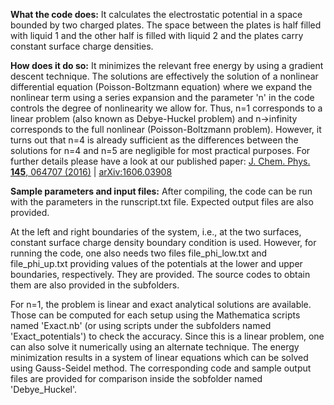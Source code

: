 **What the code does:**
It calculates the electrostatic potential in a space bounded by two charged plates. The space between the plates is half filled with liquid 1 and the other half is filled with liquid 2 and the plates carry constant surface charge densities.

**How does it do so:**
It minimizes the relevant free energy by using a gradient descent technique. The solutions are effectively the solution of a nonlinear differential equation (Poisson-Boltzmann equation) where we expand the nonlinear term using a series expansion and the parameter 'n' in the code controls the degree of nonlinearity we allow for. Thus, n=1 corresponds to a linear problem (also known as Debye-Huckel problem) and n->infinity corresponds to the full nonlinear (Poisson-Boltzmann problem). However, it turns out that n=4 is already sufficient as the differences between the solutions for n=4 and n=5 are negligible for most practical purposes. For further details please have a look at our published paper: [J. Chem. Phys. **145**, 064707 (2016)](https://doi.org/10.1063/1.4960623) | [arXiv:1606.03908](https://doi.org/10.48550/arXiv.1606.03908)

**Sample parameters and input files:**
After compiling, the code can be run with the parameters in the runscript.txt file. Expected output files are also provided.

At the left and right boundaries of the system, i.e., at the two surfaces, constant surface charge density boundary condition is used. However, for running the code, one also needs two files file_phi_low.txt and file_phi_up.txt 
providing values of the potentials at the lower and upper boundaries, respectively. They are provided. The source codes to obtain them are also provided in the subfolders.

For n=1, the problem is linear and exact analytical solutions are available. Those can be computed for each setup using the Mathematica scripts named 'Exact.nb' (or using scripts under the subfolders named 'Exact_potentials') to 
check the accuracy. Since this is a linear problem, one can also solve it numerically using an alternate technique. The energy minimization results in a system of linear equations which can be solved using Gauss-Seidel method. 
The corresponding code and sample output files are provided for comparison inside the sobfolder named 'Debye_Huckel'.
